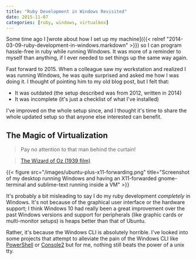 ```yaml
---
title: "Ruby Development in Windows Revisited"
date: 2015-11-07
categories: [ruby, windows, virtualbox]
---
```

Some time ago I [wrote about how I set up my machine]({{< relref "2014-03-09-ruby-development-in-windows.markdown" >}}) so I can program hassle-free in ruby while running Windows. It was more of a reminder to myself than anything, if I ever needed to set things up the same way again.

Fast forward to 2015. When a colleague saw my workstation and realized I was running Windows, he was quite surprised and asked me how I was doing it. I thought of pointing him to my old blog post, but I felt that:

  * It was outdated (the setup described was from 2012, written in 2014)
  * It was incomplete (it's just a checklist of what I've installed)


I've improved on the whole setup since, and I thought it's time to share the whole updated setup so that anyone else interested can benefit.

<!--more-->

## The Magic of Virtualization

> Pay no attention to that man behind the curtain!

> [The Wizard of Oz (1939 film)](https://en.wikiquote.org/wiki/The_Wizard_of_Oz_%281939_film%29#The_Wizard)

{{< figure src="/images/ubuntu-plus-x11-forwarding.png" title="Screenshot of my desktop running Windows and having an X11-forwarded gnome-terminal and sublime-text running inside a VM" >}}

It's probably a bit misleading to say I do my ruby development _completely_ in Windows. It's not because of the graphical user interface or the hardware support; I think Windows 10 had really been a great improvement over the past Windows versions and support for peripherals (like graphic cards or multi-monitor setups) is heaps better than that of Ubuntu.

Rather, it's because the Windows CLI is absolutely horrible. I've looked into some projects that attempt to alleviate the pain of the Windows CLI like [PowerShell](https://en.wikipedia.org/wiki/Windows_PowerShell) or [Console2](Console2) but for me, nothing still beats the power of a unix tty.